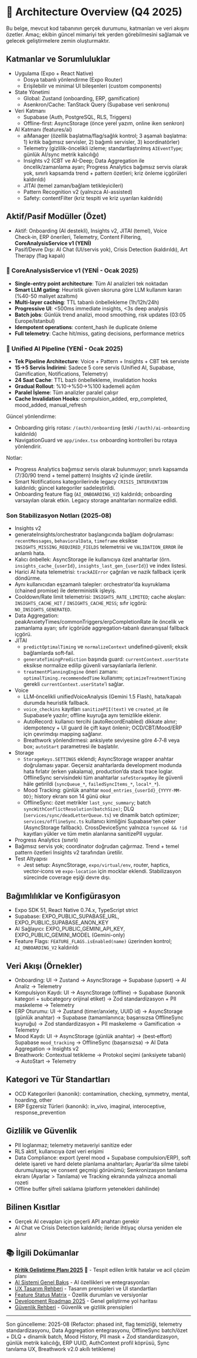 # 📐 Architecture Overview (Q4 2025)

Bu belge, mevcut kod tabanının gerçek durumunu, katmanları ve veri akışını özetler. Amaç; ekibin güncel mimariyi tek yerden görebilmesini sağlamak ve gelecek geliştirmelere zemin oluşturmaktır.

## Katmanlar ve Sorumluluklar
- Uygulama (Expo + React Native)
  - Dosya tabanlı yönlendirme (Expo Router)
  - Erişilebilir ve minimal UI bileşenleri (custom components)
- State Yönetimi
  - Global: Zustand (onboarding, ERP, gamification)
  - Asenkron/Cache: TanStack Query (Supabase veri senkronu)
- Veri Katmanı
  - Supabase (Auth, PostgreSQL, RLS, Triggers)
  - Offline-first: AsyncStorage (önce yerel yazım, online iken senkron)
 - AI Katmanı (features/ai)
   - aiManager (özellik başlatma/flag/sağlık kontrol; 3 aşamalı başlatma: 1) kritik bağımsız servisler, 2) bağımlı servisler, 3) koordinatörler)
   - Telemetry (gizlilik-öncelikli izleme; standartlaştırılmış `AIEventType`; günlük AI/sync metrik kalıcılığı)
   - Insights v2 (CBT ve AI-Deep; Data Aggregation ile öncelik/zamanlama ayarı; Progress Analytics bağımsız servis olarak yok, sınırlı kapsamda trend + pattern özetleri; kriz önleme içgörüleri kaldırıldı)
   - JITAI (temel zaman/bağlam tetikleyicileri)
   - Pattern Recognition v2 (yalnızca AI-assisted)
   - Safety: contentFilter (kriz tespiti ve kriz uyarıları kaldırıldı)

## Aktif/Pasif Modüller (Özet)
- Aktif: Onboarding (AI destekli), Insights v2, JITAI (temel), Voice Check‑in, ERP önerileri, Telemetry, Content Filtering, **CoreAnalysisService v1 (YENİ)**
- Pasif/Devre Dışı: AI Chat (UI/servis yok), Crisis Detection (kaldırıldı), Art Therapy (flag kapalı)

### 🚀 CoreAnalysisService v1 (YENİ - Ocak 2025)
- **Single-entry point architecture**: Tüm AI analizleri tek noktadan
- **Smart LLM gating**: Heuristik güven skoruna göre LLM kullanım kararı (%40-50 maliyet azaltımı)
- **Multi-layer caching**: TTL tabanlı önbellekleme (1h/12h/24h)
- **Progressive UI**: <500ms immediate insights, <3s deep analysis
- **Batch jobs**: Günlük trend analizi, mood smoothing, risk updates (03:05 Europe/Istanbul)
- **Idempotent operations**: content_hash ile duplicate önleme
- **Full telemetry**: Cache hit/miss, gating decisions, performance metrics

### 🎯 Unified AI Pipeline (YENİ - Ocak 2025)
- **Tek Pipeline Architecture**: Voice + Pattern + Insights + CBT tek serviste
- **15→5 Servis İndirimi**: Sadece 5 core servis (Unified AI, Supabase, Gamification, Notifications, Telemetry)
- **24 Saat Cache**: TTL bazlı önbellekleme, invalidation hooks
- **Gradual Rollout**: %10→%50→%100 kademeli açılım
- **Paralel İşleme**: Tüm analizler paralel çalışır
- **Cache Invalidation Hooks**: compulsion_added, erp_completed, mood_added, manual_refresh
  
Güncel yönlendirme:
- Onboarding giriş rotası: `/(auth)/onboarding` (eski `/(auth)/ai-onboarding` kaldırıldı)
- NavigationGuard ve `app/index.tsx` onboarding kontrolleri bu rotaya yönlendirir.
  
Notlar:
 - Progress Analytics bağımsız servis olarak bulunmuyor; sınırlı kapsamda (7/30/90 trend + temel pattern) Insights v2 içinde üretilir.
 - Smart Notifications kategorilerinde legacy `CRISIS_INTERVENTION` kaldırıldı; güncel kategoriler sadeleştirildi.
 - Onboarding feature flag (`AI_ONBOARDING_V2`) kaldırıldı; onboarding varsayılan olarak etkin. Legacy storage anahtarları normalize edildi.
 
### Son Stabilizasyon Notları (2025‑08)
 - Insights v2
  - generateInsights/orchestrator başlangıcında bağlam doğrulaması: `recentMessages`, `behavioralData`, `timeframe` eksikse `INSIGHTS_MISSING_REQUIRED_FIELDS` telemetrisi ve `VALIDATION_ERROR` ile anlamlı hata.
  - Kalıcı önbellek: AsyncStorage ile kullanıcıya özel anahtarlar (örn. `insights_cache_{userId}`, `insights_last_gen_{userId}`) ve index listesi.
  - Harici AI hata telemetrisi: `trackAIError` çağrıları ve nazik fallback içerik döndürme.
  - Aynı kullanıcıdan eşzamanlı talepler: orchestrator’da kuyruklama (chained promise) ile deterministik işleyiş.
  - Cooldown/Rate limit telemetrisi: `INSIGHTS_RATE_LIMITED`; cache akışları: `INSIGHTS_CACHE_HIT` / `INSIGHTS_CACHE_MISS`; sıfır içgörü: `NO_INSIGHTS_GENERATED`.
  - Data Aggregation: peakAnxietyTimes/commonTriggers/erpCompletionRate ile öncelik ve zamanlama ayarı; sıfır içgörüde aggregation‑tabanlı davranışsal fallback içgörü.
- JITAI
  - `predictOptimalTiming` ve `normalizeContext` undefined‑güvenli; eksik bağlamlarda soft‑fail.
  - `generateTimingPrediction` başında guard: `currentContext.userState` eksikse normalize edilip güvenli varsayılanlarla ilerlenir.
  - `treatmentPlanningEngine` öneri zamanı: `optimalTiming.recommendedTime` kullanımı; `optimizeTreatmentTiming` gerekli `currentContext.userState`’i sağlar.
- Voice
  - LLM‑öncelikli unifiedVoiceAnalysis (Gemini 1.5 Flash), hata/kapalı durumda heuristik fallback.
  - `voice_checkins` kayıtları `sanitizePII(text)` ve `created_at` ile Supabase’e yazılır; offline kuyruğa aynı temizlikle eklenir.
  - AutoRecord: kullanıcı tercihi (autoRecordEnabled) dikkate alınır; idempotency + UI guard ile çift kayıt önlenir; OCD/CBT/Mood/ERP için çevrimdışı mapping sağlanır.
  - Breathwork yönlendirmesi: anksiyete seviyesine göre 4‑7‑8 veya box; `autoStart` parametresi ile başlatılır.
- Storage
  - `StorageKeys.SETTINGS` eklendi; AsyncStorage wrapper anahtar doğrulaması yapar. Geçersiz anahtarlarda development modunda hata fırlatır (erken yakalama), production’da stack trace loglar. OfflineSync servisindeki tüm anahtarlar `safeStorageKey` ile güvenli hâle getirildi (`syncQueue_*`, `failedSyncItems_*`, `local*_*`).
  - Mood Tracking: günlük anahtar `mood_entries_{userId}_{YYYY-MM-DD}`; history ekranı son 14 günü okur
  - OfflineSync: özet metrikler `last_sync_summary`; batch `syncWithConflictResolution(batchSize)`; DLQ (`services/sync/deadLetterQueue.ts`) ve dinamik batch optimizer; `services/offlineSync.ts` kullanıcı kimliğini Supabase’ten çeker (AsyncStorage fallback). CrossDeviceSync yalnızca `!synced && !id` kayıtları yükler ve tüm metin alanlarına sanitizePII uygular.
 - Progress Analytics (sınırlı)
  - Bağımsız servis yok; coordinator doğrudan çağırmaz. Trend + temel pattern özetleri Insights v2 tarafından üretilir.
- Test Altyapısı
  - Jest setup: AsyncStorage, `expo/virtual/env`, router, haptics, vector‑icons ve `expo-location` için mocklar eklendi. Stabilizasyon sürecinde coverage eşiği devre dışı.

## Bağımlılıklar ve Konfigürasyon
- Expo SDK 51, React Native 0.74.x, TypeScript strict
- Supabase: EXPO_PUBLIC_SUPABASE_URL, EXPO_PUBLIC_SUPABASE_ANON_KEY
- AI Sağlayıcı: EXPO_PUBLIC_GEMINI_API_KEY, EXPO_PUBLIC_GEMINI_MODEL (Gemini-only)
- Feature Flags: `FEATURE_FLAGS.isEnabled(name)` üzerinden kontrol; `AI_ONBOARDING_V2` kaldırıldı

## Veri Akışı (Örnekler)
- Onboarding: UI → Zustand → AsyncStorage → Supabase (upsert) → AI Analiz → Telemetry
- Kompulsiyon Kaydı: UI → AsyncStorage (offline) → Supabase (kanonik kategori + subcategory orijinal etiket) → Zod standardizasyon + PII maskeleme → Telemetry
- ERP Oturumu: UI → Zustand (timer/anxiety, UUID id) → AsyncStorage (günlük anahtar) → Supabase (tamamlanınca; başarısızsa OfflineSync kuyruğu) → Zod standardizasyon + PII maskeleme → Gamification → Telemetry
- Mood Kaydı: UI → AsyncStorage (günlük anahtar) → (best‑effort) Supabase `mood_tracking` → OfflineSync (başarısızsa) → AI Data Aggregation → Insights v2
- Breathwork: Contextual tetikleme → Protokol seçimi (anksiyete tabanlı) → AutoStart → Telemetry

## Kategori ve Tür Standartları
- OCD Kategorileri (kanonik): contamination, checking, symmetry, mental, hoarding, other
- ERP Egzersiz Türleri (kanonik): in_vivo, imaginal, interoceptive, response_prevention

## Gizlilik ve Güvenlik
- PII loglanmaz; telemetry metaveriyi sanitize eder
- RLS aktif, kullanıcıya özel veri erişimi
- Data Compliance: export (yerel mood + Supabase compulsion/ERP), soft delete işareti ve hard delete planlama anahtarları; Ayarlar’da silme talebi durumu/sayaç ve consent geçmişi görünümü; Senkronizasyon tanılama ekranı (Ayarlar > Tanılama) ve Tracking ekranında yalnızca anomali rozeti
- Offline buffer şifreli saklama (platform yetenekleri dahilinde)

## Bilinen Kısıtlar
- Gerçek AI cevapları için geçerli API anahtarı gerekir
- AI Chat ve Crisis Detection kaldırıldı; ileride ihtiyaç olursa yeniden ele alınır

## 📚 İlgili Dokümanlar

- **[Kritik Geliştirme Planı 2025](./CRITICAL_IMPROVEMENTS_PLAN_2025.md)** 🚨 - Tespit edilen kritik hatalar ve acil çözüm planı
- [AI Sistemi Genel Bakış](./AI_OVERVIEW.md) - AI özellikleri ve entegrasyonları
- [UX Tasarım Rehberi](./UX_DESIGN_GUIDE.md) - Tasarım prensipleri ve UI standartları
- [Feature Status Matrix](./FEATURE_STATUS_MATRIX.md) - Özellik durumları ve versiyonlar
- [Development Roadmap 2025](./DEVELOPMENT_ROADMAP_2025.md) - Genel geliştirme yol haritası
- [Güvenlik Rehberi](./security-guide.md) - Güvenlik ve gizlilik prensipleri

---
Son güncelleme: 2025-08 (Refactor: phased init, flag temizliği, telemetry standardizasyonu, Data Aggregation entegrasyonu, OfflineSync batch/özet + DLQ + dinamik batch, Mood History, PII mask + Zod standardizasyon, günlük metrik kalıcılığı, ERP UUID, AuthContext profil köprüsü, Sync tanılama UX, Breathwork v2.0 akıllı tetikleme)

